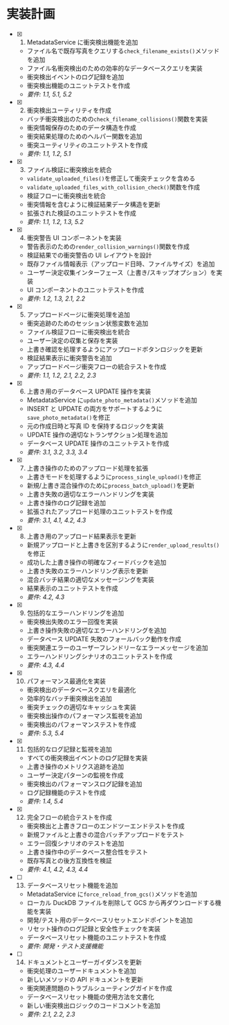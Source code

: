 # 実装計画

- [x] 1. MetadataService に衝突検出機能を追加

  - ファイル名で既存写真をクエリする`check_filename_exists()`メソッドを追加
  - ファイル名衝突検出のための効率的なデータベースクエリを実装
  - 衝突検出イベントのログ記録を追加
  - 衝突検出機能のユニットテストを作成
  - _要件: 1.1, 5.1, 5.2_

- [x] 2. 衝突検出ユーティリティを作成

  - バッチ衝突検出のための`check_filename_collisions()`関数を実装
  - 衝突情報保存のためのデータ構造を作成
  - 衝突結果処理のためのヘルパー関数を追加
  - 衝突ユーティリティのユニットテストを作成
  - _要件: 1.1, 1.2, 5.1_

- [x] 3. ファイル検証に衝突検出を統合

  - `validate_uploaded_files()`を修正して衝突チェックを含める
  - `validate_uploaded_files_with_collision_check()`関数を作成
  - 検証フローに衝突検出を統合
  - 衝突情報を含むように検証結果データ構造を更新
  - 拡張された検証のユニットテストを作成
  - _要件: 1.1, 1.2, 1.3, 5.2_

- [x] 4. 衝突警告 UI コンポーネントを実装

  - 警告表示のための`render_collision_warnings()`関数を作成
  - 検証結果での衝突警告の UI レイアウトを設計
  - 既存ファイル情報表示（アップロード日時、ファイルサイズ）を追加
  - ユーザー決定収集インターフェース（上書き/スキップオプション）を実装
  - UI コンポーネントのユニットテストを作成
  - _要件: 1.2, 1.3, 2.1, 2.2_

- [x] 5. アップロードページに衝突処理を追加

  - 衝突追跡のためのセッション状態変数を追加
  - ファイル検証フローに衝突検出を統合
  - ユーザー決定の収集と保存を実装
  - 上書き確認を処理するようにアップロードボタンロジックを更新
  - 検証結果表示に衝突警告を追加
  - アップロードページ衝突フローの統合テストを作成
  - _要件: 1.1, 1.2, 2.1, 2.2, 2.3_

- [x] 6. 上書き用のデータベース UPDATE 操作を実装

  - MetadataService に`update_photo_metadata()`メソッドを追加
  - INSERT と UPDATE の両方をサポートするように`save_photo_metadata()`を修正
  - 元の作成日時と写真 ID を保持するロジックを実装
  - UPDATE 操作の適切なトランザクション処理を追加
  - データベース UPDATE 操作のユニットテストを作成
  - _要件: 3.1, 3.2, 3.3, 3.4_

- [x] 7. 上書き操作のためのアップロード処理を拡張

  - 上書きモードを処理するように`process_single_upload()`を修正
  - 新規/上書き混合操作のために`process_batch_upload()`を更新
  - 上書き失敗の適切なエラーハンドリングを実装
  - 上書き操作のログ記録を追加
  - 拡張されたアップロード処理のユニットテストを作成
  - _要件: 3.1, 4.1, 4.2, 4.3_

- [x] 8. 上書き用のアップロード結果表示を更新

  - 新規アップロードと上書きを区別するように`render_upload_results()`を修正
  - 成功した上書き操作の明確なフィードバックを追加
  - 上書き失敗のエラーハンドリング表示を更新
  - 混合バッチ結果の適切なメッセージングを実装
  - 結果表示のユニットテストを作成
  - _要件: 4.2, 4.3_

- [x] 9. 包括的なエラーハンドリングを追加

  - 衝突検出失敗のエラー回復を実装
  - 上書き操作失敗の適切なエラーハンドリングを追加
  - データベース UPDATE 失敗のフォールバック動作を作成
  - 衝突関連エラーのユーザーフレンドリーなエラーメッセージを追加
  - エラーハンドリングシナリオのユニットテストを作成
  - _要件: 4.3, 4.4_

- [x] 10. パフォーマンス最適化を実装

  - 衝突検出のデータベースクエリを最適化
  - 効率的なバッチ衝突検出を追加
  - 衝突チェックの適切なキャッシュを実装
  - 衝突検出操作のパフォーマンス監視を追加
  - 衝突検出のパフォーマンステストを作成
  - _要件: 5.3, 5.4_

- [x] 11. 包括的なログ記録と監視を追加

  - すべての衝突検出イベントのログ記録を実装
  - 上書き操作のメトリクス追跡を追加
  - ユーザー決定パターンの監視を作成
  - 衝突検出のパフォーマンスログ記録を追加
  - ログ記録機能のテストを作成
  - _要件: 1.4, 5.4_

- [x] 12. 完全フローの統合テストを作成

  - 衝突検出と上書きフローのエンドツーエンドテストを作成
  - 新規ファイルと上書きの混合バッチアップロードをテスト
  - エラー回復シナリオのテストを追加
  - 上書き操作中のデータベース整合性をテスト
  - 既存写真との後方互換性を検証
  - _要件: 4.1, 4.2, 4.3, 4.4_

- [ ] 13. データベースリセット機能を追加

  - MetadataService に`force_reload_from_gcs()`メソッドを追加
  - ローカル DuckDB ファイルを削除して GCS から再ダウンロードする機能を実装
  - 開発/テスト用のデータベースリセットエンドポイントを追加
  - リセット操作のログ記録と安全性チェックを実装
  - データベースリセット機能のユニットテストを作成
  - _要件: 開発・テスト支援機能_

- [ ] 14. ドキュメントとユーザーガイダンスを更新
  - 衝突処理のユーザードキュメントを追加
  - 新しいメソッドの API ドキュメントを更新
  - 衝突関連問題のトラブルシューティングガイドを作成
  - データベースリセット機能の使用方法を文書化
  - 新しい衝突検出ロジックのコードコメントを追加
  - _要件: 2.1, 2.2, 2.3_
